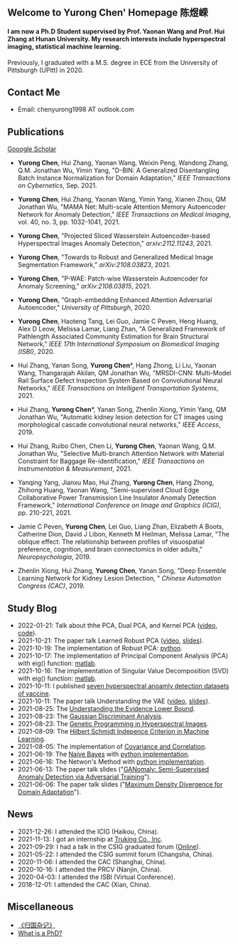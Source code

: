 ## Welcome to Yurong Chen' Homepage 陈煜嵘

#### I am now a Ph.D Student supervised by Prof. Yaonan Wang and Prof. Hui Zhang at Hunan University. My research interests include hyperspectral imaging, statistical machine learning.

Previously, I graduated with a M.S. degree in ECE from the University of Pittsburgh (UPitt) in 2020.

## Contact Me
- Email: chenyurong1998 AT outlook.com

## Publications
[Gooogle Scholar](https://scholar.google.com/citations?hl=zh-CN&user=-HuRr-EAAAAJ)
- **Yurong Chen**, Hui Zhang, Yaonan Wang, Weixin Peng, Wandong Zhang, Q.M. Jonathan Wu, Yimin Yang, "D-BIN: A Generalized Disentangling Batch Instance Normalization for Domain Adaptation," _IEEE Transactions on Cybernetics_, Sep. 2021. 

- **Yurong Chen**, Hui Zhang, Yaonan Wang, Yimin Yang, Xianen Zhou, QM Jonathan Wu, "MAMA Net: Multi-scale Attention Memory Autoencoder Network for Anomaly Detection," _IEEE Transactions on Medical Imaging_, vol. 40, no. 3, pp. 1032-1041, 2021. 

- **Yurong Chen**, "Projected Sliced Wasserstein Autoencoder-based Hyperspectral Images Anomaly Detection," _arxiv:2112.11243_, 2021.

- **Yurong Chen**, "Towards to Robust and Generalized Medical Image Segmentation Framework," _arXiv:2108.03823_, 2021. 

- **Yurong Chen**, "P-WAE: Patch-wise Wasserstein Autoencoder for Anomaly Screening," _arXiv:2108.03815_, 2021. 

- **Yurong Chen**, "Graph-embedding Enhanced Attention Adversarial Autoencoder," _University of Pittsburgh_, 2020. 

- **Yurong Chen**, Haoteng Tang, Lei Guo, Jamie C Peven, Heng Huang, Alex D Leow, Melissa Lamar, Liang Zhan, "A Generalized Framework of Pathlength Associated Community Estimation for Brain Structural Network," _IEEE 17th International Symposium on Biomedical Imaging (ISBI)_, 2020.

- Hui Zhang, Yanan Song, **Yurong Chen***, Hang Zhong, Li Liu, Yaonan Wang, Thangarajah Akilan, QM Jonathan Wu, "MRSDI-CNN: Multi-Model Rail Surface Defect Inspection System Based on Convolutional Neural Networks," _IEEE Transactions on Intelligent Transportation Systems_, 2021.

- Hui Zhang, **Yurong Chen***, Yanan Song, Zhenlin Xiong, Yimin Yang, QM Jonathan Wu, "Automatic kidney lesion detection for CT images using morphological cascade convolutional neural networks," _IEEE Access_, 2019.

- Hui Zhang, Ruibo Chen, Chen Li,  **Yurong Chen**, Yaonan Wang, Q.M. Jonathan Wu, "Selective Multi-branch Attention Network with Material Constraint for Baggage Re-identification," _IEEE Transactions on Instrumentation & Measurement_, 2021.

- Yanqing Yang, Jianxu Mao, Hui Zhang, **Yurong Chen**, Hang Zhong, Zhihong Huang, Yaonan Wang, "Semi-supervised Cloud Edge Collaborative Power Transmission Line Insulator Anomaly Detection Framework," _International Conference on Image and Graphics (ICIG)_, pp. 210-221, 2021.

- Jamie C Peven, **Yurong Chen**, Lei Guo, Liang Zhan, Elizabeth A Boots, Catherine Dion, David J Libon, Kenneth M Heilman, Melissa Lamar, "The oblique effect: The relationship between profiles of visuospatial preference, cognition, and brain connectomics in older adults," _Neuropsychologia_, 2019.

- Zhenlin Xiong, Hui Zhang, **Yurong Chen**, Yanan Song, "Deep Ensemble Learning Network for Kidney Lesion Detection, " _Chinese Automation Congress (CAC)_, 2019.

## Study Blog
- 2022-01-21: Talk about thhe PCA, Dual PCA, and Kernel PCA ([video](https://www.bilibili.com/video/BV1UR4y1M7bH?share_source=copy_web), [code](https://github.com/YurongChen1998/yurong-lib/tree/main/Machine_Learning_Algorithms/pca)).
- 2021-10-21: The paper talk Learned Robust PCA ([video](https://www.bilibili.com/video/BV1Xq4y1d78f?share_source=copy_web), [slides](https://github.com/YurongChen1998/Yurong-Paper-Talk-Slides/blob/main/2021-10-20-Learned%20Robust%20PCA.pptx)).
- 2021-10-19: The implementation of Robust PCA: [python](https://github.com/YurongChen1998/yurong-lib/blob/main/Machine_Learning_Algorithms/robust_pca.py).
- 2021-10-17: The implementation of Principal Component Analysis (PCA) with eig() function: [matlab](https://github.com/YurongChen1998/yurong-lib/blob/main/Machine_Learning_Algorithms/princal_component_analysis.m).
- 2021-10-16: The implementation of Singular Value Decomposition (SVD) with eig() function: [matlab](https://github.com/YurongChen1998/yurong-lib/blob/main/Machine_Learning_Algorithms/singular_value_decomposition.m).
- 2021-10-11: I published [seven hyperspectral anoamly detection datasets of vaccine](https://github.com/YurongChen1998/HVAD-Hyperspectral-Vaccine-Anomaly-Detection-dataset).
- 2021-10-11: The paper talk Understanding the VAE ([video](https://www.bilibili.com/video/BV1Rr4y127Rv?spm_id_from=333.999.0.0), [slides](https://github.com/YurongChen1998/Yurong-Paper-Talk-Slides/blob/main/2021-10-09/2021-10-07-VAE.pptx)).
- 2021-08-25: The [Understanding the Evidence Lower Bound](https://github.com/YurongChen1998/yurong-lib/blob/main/Essays/Understanding%20the%20Evidence%20Lower%20Bound.pdf).
- 2021-08-23: The [Gaussian Discriminant Analysis](https://github.com/YurongChen1998/yurong-lib/blob/main/Essays/Gaussian%20Discriminant%20Analysis.pdf).
- 2021-08-23: The [Genetic Programming in Hyperspectral Images](https://github.com/YurongChen1998/yurong-lib/blob/main/Essays/Genetic%20Programming%20in%20Hyperspectral%20Images.pdf).
- 2021-08-09: The [Hilbert Schmidt Indepence Criterion in Machine Learning](https://github.com/YurongChen1998/yurong-lib/blob/main/Essays/Hilbert%20Schmidt%20Independence%20Criterion%20in%20Machine%20Learning.pdf).
- 2021-08-05: The implementation of [Covariance and Correlation](https://github.com/YurongChen1998/yurong-lib/blob/main/Machine_Learning_Algorithms/Covariance_Correlation.py).
- 2021-06-19: The [Naive Bayes](https://blog.csdn.net/weixin_43120238/article/details/118058815) with [python implementation](https://github.com/YurongChen1998/naive-bayes-classifier/tree/main).
- 2021-06-16: The Netwon's Method with [python implementation](https://github.com/YurongChen1998/Newton-s-Method/tree/main).
- 2021-06-13: The paper talk slides ("[GANomaly: Semi-Supervised Anomaly Detection via Adversarial Training](https://github.com/YurongChen1998/Yurong-Paper-Talk-Slides/tree/main/2021-06-13)").
- 2021-06-06: The paper talk slides ("[Maximum Density Divergence for Domain Adaptation](https://github.com/YurongChen1998/Yurong-Paper-Talk-Slides/tree/main/2021-06-06)").

## News
- 2021-12-26: I attended the ICIG (Haikou, China).
- 2021-11-13: I got an internship at [Truking Co., Inc](https://www.truking.com/index.html).
- 2021-09-29: I had a talk in the CSIG graduated forum ([Online](https://www.bilibili.com/video/BV1nU4y1w7Ma/)).
- 2021-05-22: I attended the CSIG summit forum (Changsha, China).
- 2020-11-06: I attended the CAC (Shanghai, China).
- 2020-10-16: I attended the PRCV (Nanjin, China).
- 2020-04-03: I attended the ISBI (Virtual Conference).
- 2018-12-01: I attended the CAC (Xian, China).

## Miscellaneous
- [《归国杂记》](https://mp.weixin.qq.com/s/QwgqeyRPMrYuW-8vS5j9Tw)
- [What is a PhD?](https://www.findaphd.com/advice/finding/what-is-a-phd.aspx)
